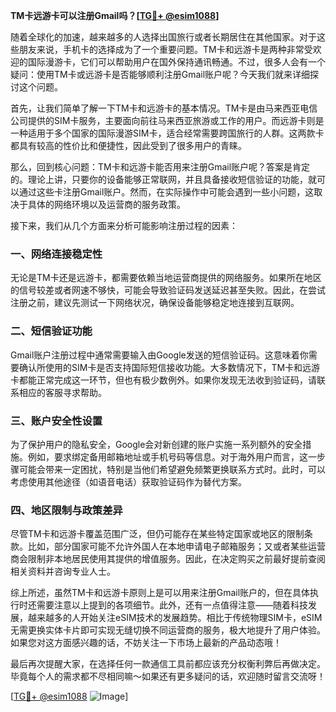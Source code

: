 **TM卡远游卡可以注册Gmail吗？[[TG💪+ @esim1088](https://t.me/s/esim1088)]**

随着全球化的加速，越来越多的人选择出国旅行或者长期居住在其他国家。对于这些朋友来说，手机卡的选择成为了一个重要问题。TM卡和远游卡是两种非常受欢迎的国际漫游卡，它们可以帮助用户在国外保持通讯畅通。不过，很多人会有一个疑问：使用TM卡或远游卡是否能够顺利注册Gmail账户呢？今天我们就来详细探讨这个问题。

首先，让我们简单了解一下TM卡和远游卡的基本情况。TM卡是由马来西亚电信公司提供的SIM卡服务，主要面向前往马来西亚旅游或工作的用户。而远游卡则是一种适用于多个国家的国际漫游SIM卡，适合经常需要跨国旅行的人群。这两款卡都具有较高的性价比和便捷性，因此受到了很多用户的青睐。

那么，回到核心问题：TM卡和远游卡能否用来注册Gmail账户呢？答案是肯定的。理论上讲，只要你的设备能够正常联网，并且具备接收短信验证的功能，就可以通过这些卡注册Gmail账户。然而，在实际操作中可能会遇到一些小问题，这取决于具体的网络环境以及运营商的服务政策。

接下来，我们从几个方面来分析可能影响注册过程的因素：

### 一、网络连接稳定性

无论是TM卡还是远游卡，都需要依赖当地运营商提供的网络服务。如果所在地区的信号较差或者网速不够快，可能会导致验证码发送延迟甚至失败。因此，在尝试注册之前，建议先测试一下网络状况，确保设备能够稳定地连接到互联网。

### 二、短信验证功能

Gmail账户注册过程中通常需要输入由Google发送的短信验证码。这意味着你需要确认所使用的SIM卡是否支持国际短信接收功能。大多数情况下，TM卡和远游卡都能正常完成这一环节，但也有极少数例外。如果你发现无法收到验证码，请联系相应的客服寻求帮助。

### 三、账户安全性设置

为了保护用户的隐私安全，Google会对新创建的账户实施一系列额外的安全措施。例如，要求绑定备用邮箱地址或手机号码等信息。对于海外用户而言，这一步骤可能会带来一定困扰，特别是当他们希望避免频繁更换联系方式时。此时，可以考虑使用其他途径（如语音电话）获取验证码作为替代方案。

### 四、地区限制与政策差异

尽管TM卡和远游卡覆盖范围广泛，但仍可能存在某些特定国家或地区的限制条款。比如，部分国家可能不允许外国人在本地申请电子邮箱服务；又或者某些运营商会限制非本地居民使用其提供的增值服务。因此，在决定购买之前最好提前查阅相关资料并咨询专业人士。

综上所述，虽然TM卡和远游卡原则上是可以用来注册Gmail账户的，但在具体执行时还需要注意以上提到的各项细节。此外，还有一点值得注意——随着科技发展，越来越多的人开始关注eSIM技术的发展趋势。相比于传统物理SIM卡，eSIM无需更换实体卡片即可实现无缝切换不同运营商的服务，极大地提升了用户体验。如果您对这方面感兴趣的话，不妨关注一下市场上最新的产品动态哦！

最后再次提醒大家，在选择任何一款通信工具前都应该充分权衡利弊后再做决定。毕竟每个人的需求都不尽相同嘛～如果还有更多疑问的话，欢迎随时留言交流呀！

[[TG💪+ @esim1088](https://t.me/s/esim1088) ![Image](https://i.postimg.cc/4NQfJmqS/Snipaste-2025-05-13-00-14-12.png)]